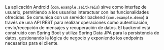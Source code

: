 La aplicación Android (`com.example.zeitkreis`) sirve como interfaz de usuario, permitiendo a los usuarios interactuar con las funcionalidades ofrecidas. Se comunica con un servidor backend (`com.example.demo`) a través de una API REST 
para realizar operaciones como autenticación, envío/recepción de mensajes y recuperación de datos.
El backend está construido con Spring Boot y utiliza Spring Data JPA para la persistencia de datos, gestionando la lógica de negocio y exponiendo los endpoints necesarios para el cliente.
